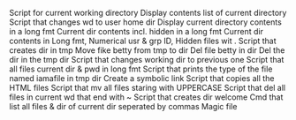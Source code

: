 Script for current working directory
Display contents list of current directory
Script that changes wd to user home dir
Display current directory contents in a long fmt
Current dir contents incl. hidden in a long fmt
Current dir contents in Long fmt, Numerical usr & grp ID, Hidden files wit .
Script that creates dir in tmp
Move fike betty from tmp to dir
Del file betty in dir
Del the dir in the tmp dir
Script that changes working dir to previous one
Script that all files current dir & pwd in long fmt
Script that prints the type of the file named iamafile in tmp dir
Create a symbolic link
Script that copies all the HTML files
Script that mv all files staring with UPPERCASE
Script that del all files in current wd that end with ~
Script that creates dir welcome
Cmd that list all files & dir of current dir seperated by commas
Magic file
